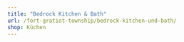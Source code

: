 ```yaml
---
title: "Bedrock Kitchen & Bath"
url: /fort-gratiot-township/bedrock-kitchen-und-bath/
shop: Küchen
---
```

